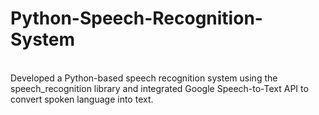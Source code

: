 # Python-Speech-Recognition-System
<br>
Developed a Python-based speech recognition system using the speech_recognition library and integrated Google Speech-to-Text API to convert spoken language into text.
